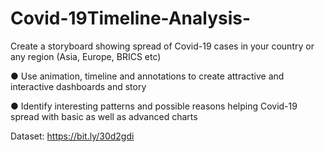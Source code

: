 # Covid-19Timeline-Analysis-

Create a storyboard showing spread of Covid-19 cases in your country or any
region (Asia, Europe, BRICS etc)

● Use animation, timeline and annotations to create attractive and interactive
dashboards and story

● Identify interesting patterns and possible reasons helping Covid-19 spread
with basic as well as advanced charts

 Dataset: https://bit.ly/30d2gdi
